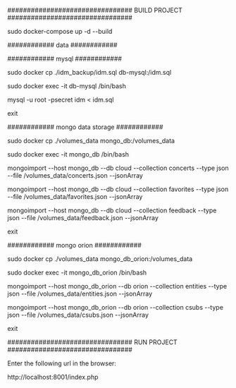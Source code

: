 ################################ BUILD PROJECT ################################

sudo docker-compose up -d --build

############ data ############

############ mysql ############

sudo docker cp ./idm_backup/idm.sql db-mysql:/idm.sql

sudo docker exec -it db-mysql /bin/bash

mysql -u root -psecret idm < idm.sql

exit

############ mongo data storage ############

sudo docker cp ./volumes_data mongo_db:/volumes_data

sudo docker exec -it mongo_db /bin/bash

mongoimport --host mongo_db --db cloud --collection concerts --type json --file /volumes_data/concerts.json --jsonArray

mongoimport --host mongo_db --db cloud --collection favorites --type json --file /volumes_data/favorites.json --jsonArray

mongoimport --host mongo_db --db cloud --collection feedback --type json --file /volumes_data/feedback.json --jsonArray

exit

############ mongo orion ############

sudo docker cp ./volumes_data mongo_db_orion:/volumes_data

sudo docker exec -it mongo_db_orion /bin/bash

mongoimport --host mongo_db_orion --db orion --collection entities --type json --file /volumes_data/entities.json --jsonArray

mongoimport --host mongo_db_orion --db orion --collection csubs --type json --file /volumes_data/csubs.json --jsonArray

exit

################################ RUN PROJECT ################################

Enter the following url in the browser:

http://localhost:8001/index.php
